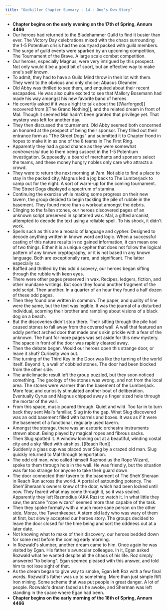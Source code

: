 ```yaml
---
title: "Godkiller Chapter Summary - 14 - One's Own Story"
---
```

- **Chapter begins on the early evening on the 17th of Spring, Annum 4466**
- Our heroes had returned to the Bladehammer Guild to find it busier than ever. The Victory Day celebrations mixed with the chaos surrounding the 1-5 Potentium crisis had the courtyard packed with guild members.
- The surge of guild events were sparked by an upcoming competition, The Tournament of the Brave. A large scale combat competition.
- Our heroes, especially Magnus, were very intrigued by this prospect. Not only would it be a good bit of sport, but an effective way to make one's self known.
- To admit, they had to have a Guild Mind throw in their lot with them. They went to the obvious and only choice: Abacus Oleander.
- Old Abby was thrilled to see them, and enquired about their recent escapades. He was also quite excited to see that Mallory Bosemann had made his way amongst his new favorite band of heroes.
- He covertly asked if it was alright to talk about the [[Warforged]] recovered from [[The Grand Nothing]], and the related dream in front of Mal. Though it seemed Mal hadn't been granted that privilege yet. That mystery was left for another day.
- They then discussed the tournament. Old Abby seemed both concerned an honored at the prospect of being their sponsor. They filled out their entrance form as "The Street Dogs" and submitted it to Chapter frond in hopes to make it in as one of the 8 teams in The First Ring.
- Apparently they had a good chance as they were somewhat *controversial* due to them being suspect in the 1-5 Potentium Investigation. Supposedly, a board of merchants and sponsors select the teams, and these money hungry nobles only care who attracts a crowd.
- They were to return the next morning at 7am. Not able to find a place to stay in the packed city, Magnus led a jog back to The Lumberjack to camp out for the night. A sort of warm-up for the coming tournament. The Street Dogs displayed a spectrum of stamina.
- Continuing the exercise while making some progress on their new tavern, the group decided to begin tackling the pile of rubble in the basement. They found more than a workout amongst the debris.
- Clinging to the fallen stones, our heroes discovered pages of an unknown script preserved in splattered wax. Mal, a gifted arcanist, attempted to decode the text using a reliable spell. To his shock, it didn't work.
- Spells such as this are a mosaic of language and cypher. Designed to decode anything written in known word and logic. When a successful casting of this nature results in no gained information, it can mean one of two things. Either it is a unique cypher that does not follow the logical pattern of any known cryptography, or it is not based in any known language. Both are exceptionally rare, and significant. The latter especially so.
- Baffled and thrilled by this odd discovery, our heroes began sifting through the rubble with keen eyes.
- There were other pages preserved in wax. Recipes, ledgers, fiction, and other mundane writings. But soon they found another fragment of the odd script. Then another. In a quarter of an hour they found a half dozen of these odd pages.
- Then they found one written in common. The paper, and quality of line were the same, but the text was legible. It was the journal of a disturbed individual, scorning their brother and rambling about visions of a black dog on a beach.
- But the discoveries didn't stop there. Their sifting through the pile had caused stones to fall away from the covered wall. A wall that featured an oddly perfect arched door that made one's skin prickle with a fear of the unknown. The hunt for more pages was set aside for this new mystery. The space in front of the door was rapidly cleared away. 
- Then the debate began. Would our heroes open this strange door, or leave it shut? Curiosity won out.
- The turning of the Third Key in the Door was like the turning of the world itself. Beyond it, a wall of cobbled stones. The door had been blocked from the other side.
- The anticlimactic result left the group puzzled, but they soon noticed something. The geology of the stones was wrong, and not from the local area. The stones were warmer than the basement of the Lumberjack. More  fear, and curiosity stimulated another bout of deliberation. Eventually Cyrus and Magnus chipped away a finger sized hole through the mortar of the wall.
- From this space, music poured through. Quiet and wild. Too far in to turn back they sent Mal's familiar, Slug into the gap. What Slug discovered was an odd basement filled with barrels and boxes. It was as if it were the basement of a functional, regularly used tavern.
- Amongst the storage, there was an esoteric orchestra instruments strewn about. Being played by magical ropes and fibrous sacks.
- Then Slug spotted it. A window looking out at a beautiful, winding costal city and a sky filled with airships. [[Reach Run]].
- Suddenly a glass cup was placed over Slug by a crazed old man. Slug quickly returned to Mal through teleportation.
- The odd old man, who called himself Razmodius the Rope Wizard, spoke to them through hole in the wall. He was friendly, but the situation was far too strange for anyone to take their guard down.
- The door connected their tavern to the basement of The Sheh'Sheraan in Reach Run across the world. A portal of astounding potency. The Sheh'Sheraan's owners knew of the door, which had been locked until now. They feared what may come through it, so it was sealed. Apparently they left Razmodius (AKA Raz) to watch it. In what little they saw, the arcane "rope wizard" seemed more than capable of the task.
- Then they spoke formally with a much more sane person on the other side. Morza, the Tavernkeeper. A stern old lady who was wary of them at first, but slowly accepted our heroes story. The groups decided to leave the door closed for the time being and sort the oddness out at a later date.
- Not knowing what to make of their discovery, our heroes bedded down for some rest before the coming early morning.
- In Rozwald's slumber, another dream came to him. Once again he was visited by Egan. His father's avuncular colleague. In it, Egan asked Rozwald what he wanted despite all the chaos of his life. Roz simply answered "to belong". Egan seemed pleased with this answer, and told him to not lose sight of that.
- As the dream began to give way to smoke, Egan left Roz with a few final words. Rozwald's father was up to something. More than just simple Rift Iron mining. Some scheme that was put people in great danger. A lot of people. Rozwald's dream faded as he awoke, and Sherman was left standing in the space where Egan had been.
- **Chapter begins on the early morning of the 18th of Spring, Annum 4466**